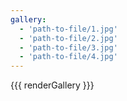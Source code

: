 ```yaml
---
gallery:
  - 'path-to-file/1.jpg'
  - 'path-to-file/2.jpg'
  - 'path-to-file/3.jpg'
  - 'path-to-file/4.jpg'
---
```


{{{ renderGallery }}}
